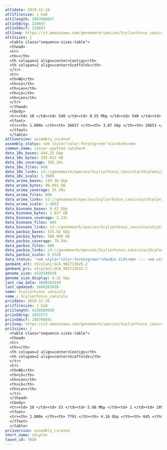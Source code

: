 ```yaml
---
alt1date: 2019-12-16
alt1filesize: 1 GiB
alt1length: 3867000847
alt1n50ctg: 230697
alt1n50scf: 230697
alt1seq: https://s3.amazonaws.com/genomeark/species/Scyliorhinus_canicula/sScyCan1/assembly_curated/sScyCan1.alt.cur.20191216.fasta.gz
alt1sizes: |
  <table class="sequence-sizes-table">
  <thead>
  <tr>
  <th></th>
  <th colspan=2 align=center>Contigs</th>
  <th colspan=2 align=center>Scaffolds</th>
  </tr>
  <tr>
  <th>NG</th>
  <th>LG</th>
  <th>Len</th>
  <th>LG</th>
  <th>Len</th>
  </tr>
  </thead>
  <tbody>
  <tr><td> 10 </td><td> 540 </td><td> 0.55 Mbp </td><td> 540 </td><td> 0.55 Mbp </td></tr>  <tr><td> 20 </td><td> 1337 </td><td> 435.80 Kbp </td><td> 1337 </td><td> 435.80 Kbp </td></tr>  <tr><td> 30 </td><td> 2336 </td><td> 346.05 Kbp </td><td> 2336 </td><td> 346.05 Kbp </td></tr>  <tr><td> 40 </td><td> 3578 </td><td> 281.14 Kbp </td><td> 3578 </td><td> 281.14 Kbp </td></tr>  <tr style="background-color:#cccccc;"><td> 50 </td><td> 5101 </td><td> 230.70 Kbp </td><td> 5101 </td><td> 230.70 Kbp </td></tr>  <tr><td> 60 </td><td> 6967 </td><td> 185.10 Kbp </td><td> 6967 </td><td> 185.10 Kbp </td></tr>  <tr><td> 70 </td><td> 9313 </td><td> 146.54 Kbp </td><td> 9313 </td><td> 146.54 Kbp </td></tr>  <tr><td> 80 </td><td> 12349 </td><td> 110.55 Kbp </td><td> 12349 </td><td> 110.55 Kbp </td></tr>  <tr><td> 90 </td><td> 16635 </td><td> 71.73 Kbp </td><td> 16635 </td><td> 71.73 Kbp </td></tr>  <tr><td> 100 </td><td> 26656 </td><td> 115  bp </td><td> 26650 </td><td> 115  bp </td></tr>  </tbody>
  <tfoot>
  <tr><th> 1.000x </th><th> 26657 </th><th> 3.87 Gbp </th><th> 26651 </th><th> 3.87 Gbp </th></tr>
  </tfoot>
  </table>
alt1version: assembly_curated
assembly_status: <em style="color:forestgreen">Curated</em>
common_name: lesser-spotted catshark
data_10x_bases: 444.23 Gbp
data_10x_bytes: 295.832 GB
data_10x_coverage: 105.26x
data_10x_files: 666
data_10x_links: s3://genomeark/species/Scyliorhinus_canicula/sScyCan1/genomic_data/10x/<br>
data_10x_scale: 1.3985
data_arima_bases: 149.36 Gbp
data_arima_bytes: 98.991 GB
data_arima_coverage: 35.39x
data_arima_files: 666
data_arima_links: s3://genomeark/species/Scyliorhinus_canicula/sScyCan1/genomic_data/arima/<br>
data_arima_scale: 1.4052
data_bionano_bases: 9.42 Gbp
data_bionano_bytes: 1.817 GB
data_bionano_coverage: 2.23x
data_bionano_files: 666
data_bionano_links: s3://genomeark/species/Scyliorhinus_canicula/sScyCan1/genomic_data/bionano/<br>
data_pacbio_bases: 335.92 Gbp
data_pacbio_bytes: 588.060 GB
data_pacbio_coverage: 79.59x
data_pacbio_files: 666
data_pacbio_links: s3://genomeark/species/Scyliorhinus_canicula/sScyCan1/genomic_data/pacbio/<br>
data_pacbio_scale: 0.5320
data_status: '<em style="color:forestgreen">PacBio CLR</em> ::: <em style="color:forestgreen">10x</em> ::: <em style="color:forestgreen">Bionano</em> ::: <em style="color:forestgreen">Arima</em>'
genbank_alt: sScyCan1:GCA_902713625.2
genbank_pri: sScyCan1:GCA_902713615.2
genome_size: 4220389930
genome_size_display: 4.22 Gbp
last_raw_data: 1608203939
last_updated: 1608203939
name: Scyliorhinus canicula
name_: Scyliorhinus_canicula
pri1date: 2019-12-16
pri1filesize: 1 GiB
pri1length: 4220389930
pri1n50ctg: 1855773
pri1n50scf: 198790641
pri1seq: https://s3.amazonaws.com/genomeark/species/Scyliorhinus_canicula/sScyCan1/assembly_curated/sScyCan1.pri.cur.20191216.fasta.gz
pri1sizes: |
  <table class="sequence-sizes-table">
  <thead>
  <tr>
  <th></th>
  <th colspan=2 align=center>Contigs</th>
  <th colspan=2 align=center>Scaffolds</th>
  </tr>
  <tr>
  <th>NG</th>
  <th>LG</th>
  <th>Len</th>
  <th>LG</th>
  <th>Len</th>
  </tr>
  </thead>
  <tbody>
  <tr><td> 10 </td><td> 53 </td><td> 5.68 Mbp </td><td> 1 </td><td> 289.50 Mbp </td></tr>  <tr><td> 20 </td><td> 144 </td><td> 3.89 Mbp </td><td> 2 </td><td> 277.25 Mbp </td></tr>  <tr><td> 30 </td><td> 263 </td><td> 3.10 Mbp </td><td> 4 </td><td> 233.86 Mbp </td></tr>  <tr><td> 40 </td><td> 417 </td><td> 2.39 Mbp </td><td> 6 </td><td> 211.67 Mbp </td></tr>  <tr style="background-color:#cccccc;"><td> 50 </td><td> 615 </td><td style="background-color:#88ff88;"> 1.86 Mbp </td><td> 8 </td><td style="background-color:#88ff88;"> 198.79 Mbp </td></tr>  <tr><td> 60 </td><td> 875 </td><td> 1.38 Mbp </td><td> 10 </td><td> 169.80 Mbp </td></tr>  <tr><td> 70 </td><td> 1239 </td><td> 0.95 Mbp </td><td> 13 </td><td> 160.85 Mbp </td></tr>  <tr><td> 80 </td><td> 1804 </td><td> 0.57 Mbp </td><td> 16 </td><td> 133.84 Mbp </td></tr>  <tr><td> 90 </td><td> 2880 </td><td> 254.69 Kbp </td><td> 19 </td><td> 98.27 Mbp </td></tr>  <tr><td> 100 </td><td> 7790 </td><td> 31  bp </td><td> 644 </td><td> 995  bp </td></tr>  </tbody>
  <tfoot>
  <tr><th> 1.000x </th><th> 7791 </th><th> 4.16 Gbp </th><th> 645 </th><th> 4.22 Gbp </th></tr>
  </tfoot>
  </table>
pri1version: assembly_curated
short_name: sScyCan
taxon_id: 7830
---
```

